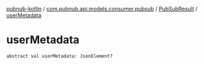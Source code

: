 [pubnub-kotlin](../../index.md) / [com.pubnub.api.models.consumer.pubsub](../index.md) / [PubSubResult](index.md) / [userMetadata](./user-metadata.md)

# userMetadata

`abstract val userMetadata: JsonElement?`
